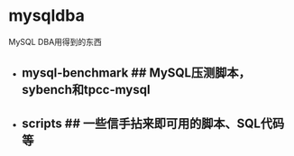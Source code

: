 # mysqldba
MySQL DBA用得到的东西

- ## mysql-benchmark ## MySQL压测脚本，sybench和tpcc-mysql
- ## scripts ## 一些信手拈来即可用的脚本、SQL代码等
